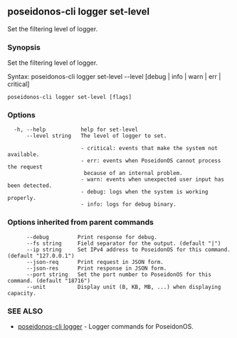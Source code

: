 ## poseidonos-cli logger set-level

Set the filtering level of logger.

### Synopsis


Set the filtering level of logger.

Syntax:
	poseidonos-cli logger set-level --level [debug | info | warn | err | critical]
          

```
poseidonos-cli logger set-level [flags]
```

### Options

```
  -h, --help           help for set-level
      --level string   The level of logger to set.
                       	
                       - critical: events that make the system not available.
                       - err: events when PoseidonOS cannot process the request
                       	because of an internal problem. 
                       - warn: events when unexpected user input has been detected. 
                       - debug: logs when the system is working properly.
                       - info: logs for debug binary.
```

### Options inherited from parent commands

```
      --debug         Print response for debug.
      --fs string     Field separator for the output. (default "|")
      --ip string     Set IPv4 address to PoseidonOS for this command. (default "127.0.0.1")
      --json-req      Print request in JSON form.
      --json-res      Print response in JSON form.
      --port string   Set the port number to PoseidonOS for this command. (default "18716")
      --unit          Display unit (B, KB, MB, ...) when displaying capacity.
```

### SEE ALSO

* [poseidonos-cli logger](poseidonos-cli_logger.md)	 - Logger commands for PoseidonOS.

